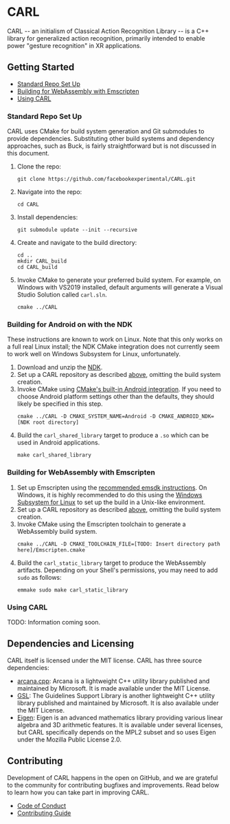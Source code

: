 # CARL

CARL -- an initialism of Classical Action Recognition Library -- is a 
C++ library for generalized action recognition, primarily intended to 
enable power "gesture recognition" in XR applications.

## Getting Started

- [Standard Repo Set Up](#standard-repo-set-up)
- [Building for WebAssembly with Emscripten](#building-for-webassembly-with-emscripten)
- [Using CARL](#using-carl)

### Standard Repo Set Up

CARL uses CMake for build system generation and Git submodules to
provide dependencies. Substituting other build systems and dependency
approaches, such as Buck, is fairly straightforward but is not 
discussed in this document.

1. Clone the repo:
   ```
   git clone https://github.com/facebookexperimental/CARL.git
   ```
1. Navigate into the repo:
   ```
   cd CARL
   ```
1. Install dependencies: 
   ```
   git submodule update --init --recursive
   ```
1. Create and navigate to the build directory:
   ```
   cd ..
   mkdir CARL_build
   cd CARL_build
   ```
1. Invoke CMake to generate your preferred build system. For example, on
   Windows with VS2019 installed, default arguments will generate a Visual
   Studio Solution called `carl.sln`.
   ```
   cmake ../CARL
   ```

### Building for Android on with the NDK

These instructions are known to work on Linux. Note that this only works on 
a full real Linux install; the NDK CMake integration does not currently seem
to work well on Windows Subsystem for Linux, unfortunately.

1. Download and unzip the [NDK](https://developer.android.com/ndk/downloads).
1. Set up a CARL repository as described [above](@standard-repo-set-up),
   omitting the build system creation.
1. Invoke CMake using 
   [CMake's built-in Android integration](https://cmake.org/cmake/help/latest/manual/cmake-toolchains.7.html#cross-compiling-for-android).
   If you need to choose Android platform settings other than the 
   defaults, they should likely be specified in this step.
   ```
   cmake ../CARL -D CMAKE_SYSTEM_NAME=Android -D CMAKE_ANDROID_NDK=[NDK root directory]
   ```
1. Build the `carl_shared_library` target to produce a `.so` which can be 
   used in Android applications.
   ```
   make carl_shared_library
   ```

### Building for WebAssembly with Emscripten

1. Set up Emscripten using the 
   [recommended emsdk instructions](https://emscripten.org/docs/getting_started/downloads.html#installation-instructions-using-the-emsdk-recommended).
   On Windows, it is highly recommended to do this using the
   [Windows Subsystem for Linux](https://learn.microsoft.com/en-us/windows/wsl/install) 
   to set up the build in a Unix-like environment.
1. Set up a CARL repository as described [above](#standard-repo-set-up),
   omitting the build system creation.
1. Invoke CMake using the Emscripten toolchain to generate a WebAssembly
   build system.
   ```
   cmake ../CARL -D CMAKE_TOOLCHAIN_FILE=[TODO: Insert directory path here]/Emscripten.cmake
   ```
1. Build the `carl_static_library` target to produce the WebAssembly 
   artifacts. Depending on your Shell's permissions, you may need to 
   add `sudo` as follows:
   ```
   emmake sudo make carl_static_library
   ```

### Using CARL

TODO: Information coming soon.

## Dependencies and Licensing

CARL itself is licensed under the MIT license. CARL has three source 
dependencies:

- [arcana.cpp](https://github.com/microsoft/arcana.cpp): Arcana is a 
  lightweight C++ utility library published and maintained by Microsoft.
  It is made available under the MIT License.
- [GSL](https://github.com/microsoft/gsl): The Guidelines Support Library
  is another lightweight C++ utility library published and maintained by 
  Microsoft. It is also available under the MIT License.
- [Eigen](https://gitlab.com/libeigen/eigen): Eigen is an advanced 
  mathematics library providing various linear algebra and 3D arithmetic
  features. It is available under several licenses, but CARL specifically
  depends on the MPL2 subset and so uses Eigen under the Mozilla Public 
  License 2.0.

## Contributing

Development of CARL happens in the open on GitHub, and we are grateful to 
the community for contributing bugfixes and improvements. Read below to 
learn how you can take part in improving CARL.

- [Code of Conduct](CODE_OF_CONDUCT.md)
- [Contributing Guide](CONTRIBUTING.md)
